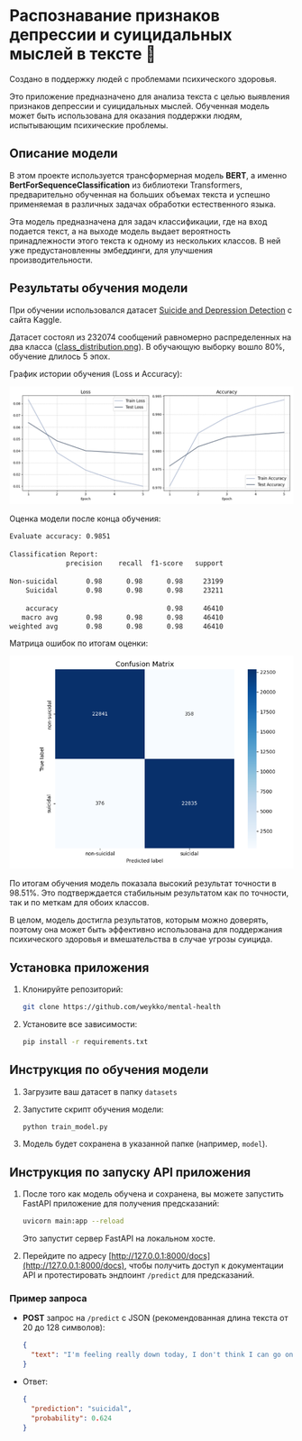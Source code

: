 # Распознавание признаков депрессии и суицидальных мыслей в тексте 🤕

Создано в поддержку людей с проблемами психического здоровья.

Это приложение предназначено для анализа текста с целью выявления признаков депрессии и суицидальных мыслей. Обученная модель может быть использована для оказания поддержки людям, испытывающим психические проблемы.

## Описание модели

В этом проекте используется трансформерная модель **BERT**, а именно **BertForSequenceClassification** из библиотеки Transformers, предварительно обученная на больших объемах текста и успешно применяемая в различных задачах обработки естественного языка.  

Эта модель предназначена для задач классификации, где на вход подается текст, а на выходе модель выдает вероятность принадлежности этого текста к одному из нескольких классов. В ней уже предустановленны эмбеддинги, для улучшения производительности.

## Результаты обучения модели

При обучении использовался датасет [Suicide and Depression Detection](https://www.kaggle.com/datasets/nikhileswarkomati/suicide-watch) с сайта Kaggle.

Датасет состоял из 232074 сообщений равномерно распределенных на два класса ([class_distribution.png](plots%2Fclass_distribution.png)). В обучающую выборку вошло 80%, обучение длилось 5 эпох.

График истории обучения (Loss и Accuracy):

![train_history.png](plots%2Ftrain_history.png)

Оценка модели после конца обучения:

```
Evaluate accuracy: 0.9851

Classification Report:
              precision    recall  f1-score   support

Non-suicidal       0.98      0.98      0.98     23199
    Suicidal       0.98      0.98      0.98     23211

    accuracy                           0.98     46410
   macro avg       0.98      0.98      0.98     46410
weighted avg       0.98      0.98      0.98     46410

```

Матрица ошибок по итогам оценки:

![confusion_matrix.png](plots%2Fconfusion_matrix.png)

По итогам обучения модель показала высокий результат точности в 98.51%. Это подтверждается стабильным результатом как по точности, так и по меткам для обоих классов. 

В целом, модель достигла результатов, которым можно доверять, поэтому она может быть эффективно использована для поддержания психического здоровья и вмешательства в случае угрозы суицида.


## Установка приложения

1. Клонируйте репозиторий:
    ```bash
    git clone https://github.com/weykko/mental-health
    ```

2. Установите все зависимости:
    ```bash
    pip install -r requirements.txt
    ```

## Инструкция по обучения модели

1. Загрузите ваш датасет в папку `datasets`
2. Запустите скрипт обучения модели:
    ```bash
    python train_model.py
    ```

3. Модель будет сохранена в указанной папке (например, `model`).

## Инструкция по запуску API приложения

1. После того как модель обучена и сохранена, вы можете запустить FastAPI приложение для получения предсказаний:

    ```bash
    uvicorn main:app --reload
    ```

    Это запустит сервер FastAPI на локальном хосте.

2. Перейдите по адресу [http://127.0.0.1:8000/docs](http://127.0.0.1:8000/docs), чтобы получить доступ к документации API и протестировать эндпоинт `/predict` для предсказаний.

### Пример запроса

- **POST** запрос на `/predict` с JSON (рекомендованная длина текста от 20 до 128 символов):
    ```json
    {
      "text": "I'm feeling really down today, I don't think I can go on."
    }
    ```

- Ответ:
    ```json
    {
      "prediction": "suicidal",
      "probability": 0.624
    }
    ```
